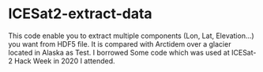 # ICESat2-extract-data
This code enable you to extract multiple components (Lon, Lat, Elevation...) you want from HDF5 file.
It is compared with Arctidem over a glacier located in Alaska as Test.
I borrowed Some code which was used at ICESat-2 Hack Week in 2020 I attended.
